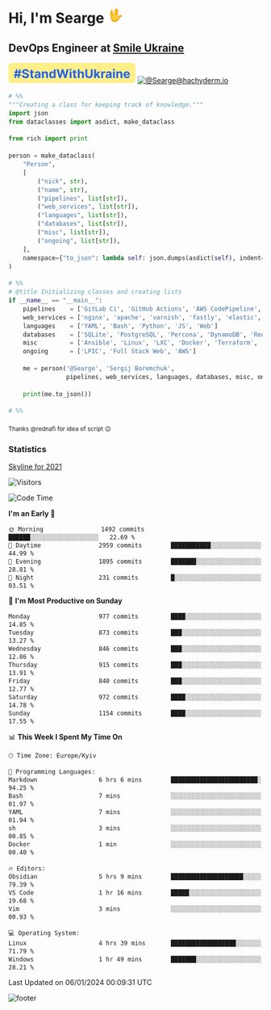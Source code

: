 # Hi, I'm Searge <img src="images/vulcan.webp" style="display: inline-block; margin: 0; height: 2rem" alt="Vulcan salute" />

## DevOps Engineer at [Smile Ukraine](https://smile-ukraine.com/en)

[![Stand With Ukraine](https://raw.githubusercontent.com/vshymanskyy/StandWithUkraine/main/badges/StandWithUkraine.svg)](https://stand-with-ukraine.pp.ua)
<a rel="me" href="https://hachyderm.io/@Searge">![@Searge@hachyderm.io](https://img.shields.io/badge/-@Searge-%232B90D9?logo=mastodon&logoColor=white)</a>

```python
# %%
"""Creating a class for keeping track of knowledge."""
import json
from dataclasses import asdict, make_dataclass

from rich import print

person = make_dataclass(
    "Person",
    [
        ("nick", str),
        ("name", str),
        ("pipelines", list[str]),
        ("web_services", list[str]),
        ("languages", list[str]),
        ("databases", list[str]),
        ("misc", list[str]),
        ("ongoing", list[str]),
    ],
    namespace={"to_json": lambda self: json.dumps(asdict(self), indent=4)},
)

# %%
# @title Initializing classes and creating lists
if __name__ == "__main__":
    pipelines    = ['GitLab Ci', 'GitHub Actions', 'AWS CodePipeline', 'Jenkins']
    web_services = ['nginx', 'apache', 'varnish', 'fastly', 'elastic', 'solr']
    languages    = ['YAML', 'Bash', 'Python', 'JS', 'Web']
    databases    = ['SQLite', 'PostgreSQL', 'Percona', 'DynamoDB', 'Redis']
    misc         = ['Ansible', 'Linux', 'LXC', 'Docker', 'Terraform', 'AWS']
    ongoing      = ['LPIC', 'Full Stack Web', 'AWS']

    me = person('@Searge', 'Sergij Boremchuk',
                pipelines, web_services, languages, databases, misc, ongoing)

    print(me.to_json())

# %%

```

<sub>Thanks @rednafi for idea of script :wink:</sub>

### Statistics

[Skyline for 2021](https://skyline.github.com/Searge/2021)

![Visitors](https://komarev.com/ghpvc/?username=searge&label=Profile%20views&color=0e75b6&style=flat) 
<!--START_SECTION:waka-->
![Code Time](http://img.shields.io/badge/Code%20Time-2%2C387%20hrs%2023%20mins-blue)

**I'm an Early 🐤** 

```text
🌞 Morning                1492 commits        ██████░░░░░░░░░░░░░░░░░░░   22.69 % 
🌆 Daytime                2959 commits        ███████████░░░░░░░░░░░░░░   44.99 % 
🌃 Evening                1895 commits        ███████░░░░░░░░░░░░░░░░░░   28.81 % 
🌙 Night                  231 commits         █░░░░░░░░░░░░░░░░░░░░░░░░   03.51 % 
```
📅 **I'm Most Productive on Sunday** 

```text
Monday                   977 commits         ████░░░░░░░░░░░░░░░░░░░░░   14.85 % 
Tuesday                  873 commits         ███░░░░░░░░░░░░░░░░░░░░░░   13.27 % 
Wednesday                846 commits         ███░░░░░░░░░░░░░░░░░░░░░░   12.86 % 
Thursday                 915 commits         ███░░░░░░░░░░░░░░░░░░░░░░   13.91 % 
Friday                   840 commits         ███░░░░░░░░░░░░░░░░░░░░░░   12.77 % 
Saturday                 972 commits         ████░░░░░░░░░░░░░░░░░░░░░   14.78 % 
Sunday                   1154 commits        ████░░░░░░░░░░░░░░░░░░░░░   17.55 % 
```


📊 **This Week I Spent My Time On** 

```text
🕑︎ Time Zone: Europe/Kyiv

💬 Programming Languages: 
Markdown                 6 hrs 6 mins        ████████████████████████░   94.25 % 
Bash                     7 mins              ░░░░░░░░░░░░░░░░░░░░░░░░░   01.97 % 
YAML                     7 mins              ░░░░░░░░░░░░░░░░░░░░░░░░░   01.94 % 
sh                       3 mins              ░░░░░░░░░░░░░░░░░░░░░░░░░   00.85 % 
Docker                   1 min               ░░░░░░░░░░░░░░░░░░░░░░░░░   00.40 % 

🔥 Editors: 
Obsidian                 5 hrs 9 mins        ████████████████████░░░░░   79.39 % 
VS Code                  1 hr 16 mins        █████░░░░░░░░░░░░░░░░░░░░   19.68 % 
Vim                      3 mins              ░░░░░░░░░░░░░░░░░░░░░░░░░   00.93 % 

💻 Operating System: 
Linux                    4 hrs 39 mins       ██████████████████░░░░░░░   71.79 % 
Windows                  1 hr 49 mins        ███████░░░░░░░░░░░░░░░░░░   28.21 % 
```


 Last Updated on 06/01/2024 00:09:31 UTC
<!--END_SECTION:waka-->

![footer](https://capsule-render.vercel.app/api?type=waving&color=gradient&customColorList=14,21&height=82&section=footer)
